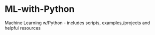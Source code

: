 # ML-with-Python
Machine Learning w/Python - includes scripts, examples,/projects and helpful resources
